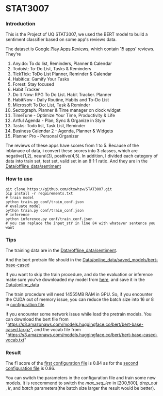 # STAT3007
### Introduction
This is the Project of UQ STAT3007, we used the BERT model to build a sentiment classifier based on some
app's reviews data.

The dataset is [Google Play Apps Reviews](https://www.kaggle.com/therealsampat/google-play-apps-reviews?select=apps.csv), which
contain 15 apps' reviews. They're 
1. Any.do: To do list, Reminders, Planner & Calendar
2. Todoist: To-Do List, Tasks & Reminders
3. TickTick: ToDo List Planner, Reminder & Calendar
4. Habitica: Gamify Your Tasks
5. Forest: Stay focused
6. Habit Tracker
7. Do It Now: RPG To Do List. Habit Tracker. Planner
8. HabitNow - Daily Routine, Habits and To-Do List
9. Microsoft To Do: List, Task & Reminder
10. Sectograph. Planner & Time manager on clock widget
11. TimeTune - Optimize Your Time, Productivity & Life
12. Artful Agenda - Plan, Sync & Organize in Style
13. Tasks: Todo list, Task List, Reminder
14. Business Calendar 2 - Agenda, Planner & Widgets
15. Planner Pro - Personal Organizer

The reviews of these apps have scores from 1 to 5. Because of the inblanace of data, i
convert these scores into 3 classes, which are negative(1,2), neural(3), positive(4,5).
In addition, I divided each category of data into train set, test set, valid set in an 8:1:1 ratio.
And they are in the [Data/offline_data/sentiment](Data/offline_data/sentiment)

### How to use
```
git clone https://github.com/dtxwhzw/STAT3007.git
pip install -r requirements.txt
# train model
python train.py conf/train_conf.json
# evaluate model
python train.py conf/train_conf.json
# inference
python inference.py conf/train_conf.json
# you can replace the input_str in line 84 with whatever sentence you want
```

### Tips
The training data are in the [Data/offline_data/sentiment](Data/offline_data/sentiment).

And the bert pretrain file should in the [Data/online_data/saved_models/bert-base-cased](Data/online_data/saved_models/bert-base-cased)

If you want to skip the train procedure, and do the evaluation or inference make sure you've downloaded my model from
[here](https://drive.google.com/drive/folders/1_kJbe03LIUYTHMikYi7XKi7X9yF6BmLq?usp=sharing), and save it in the [Data/online_data](Data/online_data)

The train procedure will need 14555MB RAM in GPU. So, if you encounter the CUDA out of memory issue,
you can reduce the batch size into 16 or 8 in [configuration file](conf/train_conf.json).

If you encounter some network issue while load the pretrain models.
You can download the bert file from "https://s3.amazonaws.com/models.huggingface.co/bert/bert-base-cased.tar.gz",
and the vocab file from "https://s3.amazonaws.com/models.huggingface.co/bert/bert-base-cased-vocab.txt"

### Result
The f1 score of the [first configuration file](conf/train_conf.json) is 0.84
as for the [second configuration file](conf/train_conf_v1.json) is 0.86.

You can switch the parameters in the configuration file and train some new models. It is reocommend to switch the *max_seq_len* in [200,500],
 *drop_out* , *lr*, and *batch* parameters(the batch size larger the result would be better).